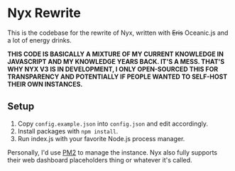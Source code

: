 # Nyx Rewrite

This is the codebase for the rewrite of Nyx, written with ~~Eris~~ Oceanic.js and a lot of energy drinks.

**THIS CODE IS BASICALLY A MIXTURE OF MY CURRENT KNOWLEDGE IN JAVASCRIPT AND MY KNOWLEDGE YEARS BACK. IT'S A MESS. THAT'S WHY NYX V3 IS IN DEVELOPMENT, I ONLY OPEN-SOURCED THIS FOR TRANSPARENCY AND POTENTIALLY IF PEOPLE WANTED TO SELF-HOST THEIR OWN INSTANCES.**

## Setup

1) Copy `config.example.json` into `config.json` and edit accordingly.
2) Install packages with `npm install`.
3) Run index.js with your favorite Node.js process manager.

Personally, I'd use [PM2](https://pm2.keymetrics.io/) to manage the instance. Nyx also fully supports their web dashboard placeholders thing or whatever it's called.